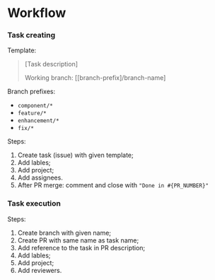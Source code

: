 # Workflow

### Task creating

Template:

> [Task description]
>
> Working branch: [[branch-prefix]/branch-name]

Branch prefixes:

- `component/*`
- `feature/*`
- `enhancement/*`
- `fix/*`

Steps:

1) Create task (issue) with given template;
2) Add lables;
3) Add project;
4) Add assignees.
5) After PR merge: comment and close with `"Done in #{PR_NUMBER}"`

### Task execution

Steps:

1) Create branch with given name;
2) Create PR with same name as task name;
3) Add reference to the task in PR description;
4) Add lables;
5) Add project;
6) Add reviewers.
